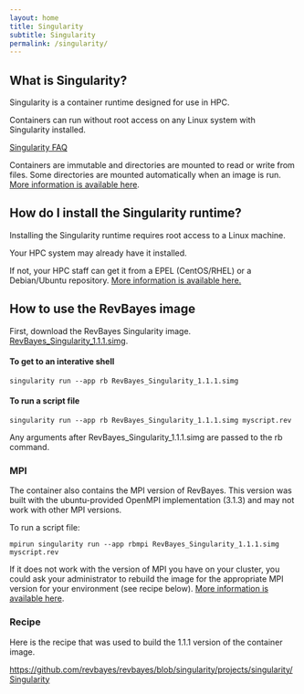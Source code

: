 ```yaml
---
layout: home
title: Singularity
subtitle: Singularity 
permalink: /singularity/
---
```


## What is Singularity?

Singularity is a container runtime designed for use in HPC. 

Containers can run without root access on any Linux system with Singularity installed. 

[Singularity FAQ](https://sylabs.io/singularity/faq/)

Containers are immutable and directories are mounted to read or write from files. Some directories are mounted automatically when an image is run. [More information is available here](https://sylabs.io/guides/3.4/user-guide/quick_start.html#working-with-files).

## How do I install the Singularity runtime?

Installing the Singularity runtime requires root access to a Linux machine.

Your HPC system may already have it installed.

If not, your HPC staff can get it from a EPEL (CentOS/RHEL) or a Debian/Ubuntu repository. [More information is available here.](https://sylabs.io/guides/3.4/user-guide/installation.html#distribution-packages-of-singularity)

## How to use the RevBayes image

First, download the RevBayes Singularity image. [RevBayes_Singularity_1.1.1.simg](https://github.com/revbayes/revbayes/releases/download/1.1.1/RevBayes_Singularity_1.1.1.simg).

#### To get to an interative shell

```
singularity run --app rb RevBayes_Singularity_1.1.1.simg 
```

#### To run a script file

```
singularity run --app rb RevBayes_Singularity_1.1.1.simg myscript.rev
```

Any arguments after RevBayes_Singularity_1.1.1.simg are passed to the rb command.

### MPI

The container also contains the MPI version of RevBayes. This version was built with the ubuntu-provided OpenMPI implementation (3.1.3) and may not work with other MPI versions.

To run a script file:
```
mpirun singularity run --app rbmpi RevBayes_Singularity_1.1.1.simg myscript.rev
```

If it does not work with the version of MPI you have on your cluster, you could ask your administrator to rebuild the image for the appropriate MPI version for your environment (see recipe below). [More information is available here](https://sylabs.io/guides/3.4/user-guide/mpi.html).

### Recipe

Here is the recipe that was used to build the 1.1.1 version of the container image.

https://github.com/revbayes/revbayes/blob/singularity/projects/singularity/Singularity
